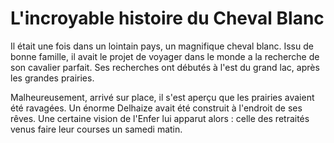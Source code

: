 # L'incroyable histoire du Cheval Blanc



Il était une fois dans un lointain pays, un magnifique cheval blanc. 
Issu de bonne famille, il avait le projet de voyager dans le monde a la recherche de son cavalier parfait. 
Ses recherches ont débutés à l'est du grand lac, après les grandes prairies.

Malheureusement, arrivé sur place, il s'est aperçu que les prairies avaient été ravagées.
Un énorme Delhaize avait été construit à l'endroit de ses rêves.
Une certaine vision de l'Enfer lui apparut alors : celle des retraités venus faire leur courses un samedi matin.